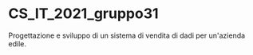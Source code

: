 # CS_IT_2021_gruppo31
Progettazione e sviluppo di un sistema di vendita di dadi per un'azienda edile.
